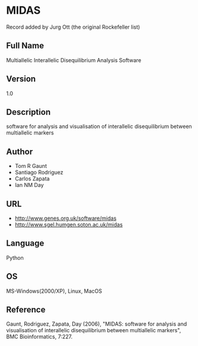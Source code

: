 # MIDAS
Record added by Jurg Ott (the original Rockefeller list)

## Full Name
Multiallelic Interallelic Disequilibrium Analysis Software

## Version
1.0

## Description
software for analysis and visualisation of interallelic disequilibrium between multiallelic markers

## Author
* Tom R Gaunt
* Santiago Rodriguez
* Carlos Zapata
* Ian NM Day

## URL
* http://www.genes.org.uk/software/midas
* http://www.sgel.humgen.soton.ac.uk/midas

## Language
Python

## OS
MS-Windows(2000/XP), Linux, MacOS

## Reference
Gaunt, Rodriguez, Zapata, Day (2006), "MIDAS: software for analysis and visualisation of interallelic disequilibrium between multiallelic markers", BMC Bioinformatics, 7:227.
